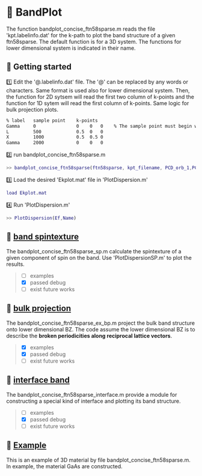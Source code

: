 # 🧭 BandPlot

The function bandplot_concise_ftn58sparse.m reads the file 'kpt.labelinfo.dat' for the k-path to plot the band structure of a given ftn58sparse. The default function is for a 3D system. The functions for lower dimensional system is indicated in their name.

## 🔰 Getting started

1️⃣ Edit the '@.labelinfo.dat' file. The '@' can be replaced by any words or characters. Same format is used also for lower dimensional system. Then, the function for 2D sytsem will read the first two column of k-points and the function for 1D sytem will read the first column of k-points. Same logic for bulk projection plots.

```txt
% label   sample point    k-points
Gamma     0               0    0   0    % The sample point must begin with 0
L         500             0.5  0   0
X         1000            0.5  0.5 0
Gamma     2000            0    0   0
```

2️⃣ run bandplot_concise_ftn58sparse.m

```Matlab
>> bandplot_concise_ftn58sparse(ftn58sparse, kpt_filename, PCD_orb_1,PCD_orb_2,PCD_orb_3,PCD_orb_4)
```

3️⃣ Load the desired 'Ekplot.mat' file in 'PlotDispersion.m'

```Matlab
load Ekplot.mat
```

4️⃣ Run 'PlotDispersion.m'

```Matlab
>> PlotDispersion(Ef,Name)
```

## 🚩 [band spintexture](./band%20spintexture)

The bandplot_concise_ftn58sparse_sp.m calculate the spintexture of a given component of spin on the band. Use 'PlotDispersionSP.m' to plot the results.

> - [ ] examples
> - [x] passed debug
> - [ ] exist future works 

## 🚩 [bulk projection](./bulk%20projection)

The bandplot_concise_ftn58sparse_ex_bp.m project the bulk band structure onto lower dimensional BZ. The code assume the lower dimensional BZ is to describe the **broken periodicities along reciprocal lattice vectors**.

> - [x] examples
> - [x] passed debug
> - [ ] exist future works

## 🚩 [interface band](./interface%20band)

The bandplot_concise_ftn58sparse_interface.m provide a module for constructing a special kind of interface and plotting its band structure.

> - [ ] examples
> - [x] passed debug
> - [ ] exist future works

## 🏁 [Example](./example)

This is an example of 3D material by file bandplot_concise_ftn58sparse.m. In example, the material GaAs are constructed.
